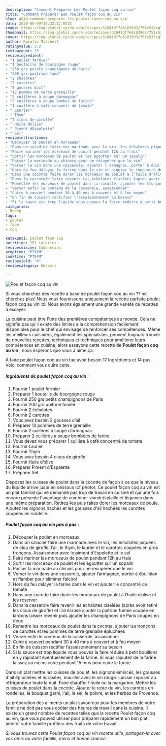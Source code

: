 ```yaml
---
description: "Comment Préparer Les Poulet façon coq au vin"
title: "Comment Préparer Les Poulet façon coq au vin"
slug: 4040-comment-preparer-les-poulet-facon-coq-au-vin
date: 2020-06-09T16:33:17.042Z
image: https://img-global.cpcdn.com/recipes/b1041df7e61839d3/751x532cq70/poulet-facon-coq-au-vin-photo-principale-de-la-recette.jpg
thumbnail: https://img-global.cpcdn.com/recipes/b1041df7e61839d3/751x532cq70/poulet-facon-coq-au-vin-photo-principale-de-la-recette.jpg
cover: https://img-global.cpcdn.com/recipes/b1041df7e61839d3/751x532cq70/poulet-facon-coq-au-vin-photo-principale-de-la-recette.jpg
author: Rosalie Mitchell
ratingvalue: 3.8
reviewcount: 15
recipeingredient:
- "1 poulet fermier"
- "1 bouteille de bourgogne rouge"
- "250 grs petits champignons de Paris"
- "200 grs poitrine fume"
- "2 chalotes"
- "2 carottes"
- "2 gousses dail"
- "12 pommes de terre grenaille"
- "2 cuillères à soupe darmagnac"
- "2 cuillères à soupe bombes de farine"
- "1 cuillère à café concentr de tomate"
- " Laurier"
- " Thym"
- "4 clous de girofle"
- " Huile dolive"
- " Piment dEspelette"
- " Sel"
recipeinstructions:
- "Découper le poulet en morceaux"
- "Dans un saladier faire une marinade avec le vin, les échalotes piquées de clou de girofle, l’ail, le thym, le laurier et le carottes coupées en gros tronçons. Assaisonner avec le piment d’Espelette et le sel"
- "Faire mariner les morceaux de poulet pendant 12h au frais"
- "Sortir les morceaux de poulet et les égoutter sur un sopalin"
- "Passer la marinade au chinois pour ne récupérer que le vin"
- "Verser le vin dans une casserole, ajouter l’armagnac, porter à ébullition et flamber pour éliminer l’alcool"
- "Hors du feu délayer la farine dans le vin et ajouter le concentré de tomate"
- "Dans une cocotte faire dorer les morceaux de poulet à l’huile d’olive et les reserver"
- "Dans la casserole faire revenir les échalotes ciselées (après avoir retiré les clous de girofle) et l’ail écrasé ajouter la poitrine fumée coupée en lardons laisser revenir puis ajouter les champignons de Paris coupés en deux"
- "Remettre les morceaux de poulet dans la cocotte, ajouter les tronçons de carottes et les pommes de terre grenaille épluchées"
- "Verser enfin le contenu de la casserole, assaisonner"
- "Cuire à couvert pendant 30 à 40 mns à couvert et à feu moyen"
- "En fin de cuisson rectifier l’assaisonnement au besoin"
- "Si la sauce est trop liquide vous pouvez la faire réduire à petit bouillons en y rajoutant éventuellement de la farine. Si vous rajoutez de la farine laissez au moins cuire pendant 15 mns pour cuire la farine."
categories:
- Resep
tags:
- poulet
- faon
- coq

katakunci: poulet faon coq 
nutrition: 251 calories
recipecuisine: Indonesian
preptime: "PT16M"
cooktime: "PT54M"
recipeyield: "4"
recipecategory: Dessert

---
```



![Poulet façon coq au vin](https://img-global.cpcdn.com/recipes/b1041df7e61839d3/751x532cq70/poulet-facon-coq-au-vin-photo-principale-de-la-recette.jpg)

Si vous cherchez des recette à base de poulet façon coq au vin ?? ne cherchez plus! Nous vous fournissons uniquement la recette parfaite poulet façon coq au vin ici. Nous avons également une grande variété de recettes à essayer.

La cuisine peut être l'une des premières compétences au monde. Cela ne signifie pas qu'il existe des limites à la compréhension facilement disponibles pour le chef qui envisage de renforcer ses compétences. Même les meilleurs cuisiniers, également les spécialistes, peuvent toujours trouver de nouvelles recettes, techniques et techniques pour améliorer leurs compétences en cuisine, alors essayons cette recette de <strong> Poulet façon coq au vin </strong>, nous espérons que vous J'aime ça.

<!--inarticleads1-->

À faire poulet façon coq au vin tue avoir besoin 17 Ingrédients et 14 pas. Voici comment vous cuire cette.

##### Ingrédients de poulet façon coq au vin :

1. Fournir 1 poulet fermier
1. Préparer 1 bouteille de bourgogne rouge
1. Fournir 250 grs petits champignons de Paris
1. Fournir 200 grs poitrine fumée
1. Fournir 2 échalotes
1. Fournir 2 carottes
1. Vous avez besoin 2 gousses d’ail
1. Préparer 12 pommes de terre grenaille
1. Fournir 2 cuillères à soupe d’armagnac
1. Préparer 2 cuillères à soupe bombées de farine
1. Vous devez vous préparer 1 cuillère à café concentré de tomate
1. Fournir  Laurier
1. Fournir  Thym
1. Vous avez besoin 4 clous de girofle
1. Fournir  Huile d’olive
1. Préparer  Piment d’Espelette
1. Préparer  Sel


Disposez les cuisses de poulet dans la cocotte de façon à ce que le niveau du liquide arrive juste en dessous (cf photo). Ce poulet façon coq au vin est un plat familial qui ne demande pas trop de travail en cuisine et qui une fois encore présente l&#39;avantage de combiner viande/volaille et légumes dans une même préparation. Retirez-les puis faites dorer les morceaux de poule. Ajoutez les oignons hachés et les gousses d&#39;ail hachées les carottes coupées en rondelle. 

<!--inarticleads2-->

##### Poulet façon coq au vin pas à pas :

1. Découper le poulet en morceaux
1. Dans un saladier faire une marinade avec le vin, les échalotes piquées de clou de girofle, l’ail, le thym, le laurier et le carottes coupées en gros tronçons. Assaisonner avec le piment d’Espelette et le sel
1. Faire mariner les morceaux de poulet pendant 12h au frais
1. Sortir les morceaux de poulet et les égoutter sur un sopalin
1. Passer la marinade au chinois pour ne récupérer que le vin
1. Verser le vin dans une casserole, ajouter l’armagnac, porter à ébullition et flamber pour éliminer l’alcool
1. Hors du feu délayer la farine dans le vin et ajouter le concentré de tomate
1. Dans une cocotte faire dorer les morceaux de poulet à l’huile d’olive et les reserver
1. Dans la casserole faire revenir les échalotes ciselées (après avoir retiré les clous de girofle) et l’ail écrasé ajouter la poitrine fumée coupée en lardons laisser revenir puis ajouter les champignons de Paris coupés en deux
1. Remettre les morceaux de poulet dans la cocotte, ajouter les tronçons de carottes et les pommes de terre grenaille épluchées
1. Verser enfin le contenu de la casserole, assaisonner
1. Cuire à couvert pendant 30 à 40 mns à couvert et à feu moyen
1. En fin de cuisson rectifier l’assaisonnement au besoin
1. Si la sauce est trop liquide vous pouvez la faire réduire à petit bouillons en y rajoutant éventuellement de la farine. Si vous rajoutez de la farine laissez au moins cuire pendant 15 mns pour cuire la farine.


Dans un plat mettre les cuisses de poulet, les oignons émincés, les gousses d&#39;ail épluchées et écrasées, mouiller avec le vin rouge. Laisser reposer au réfrigérateur toute la nuit. Faire chauffer l&#39;huile ou la margarine. Mettre les cuisses de poulet dans la cocotte. Ajouter le reste du vin, les carottes en rondelles, le bouquet garni, l&#39;ail, le sel, le poivre, et les herbes de Provence. 

<!--inarticleads1-->

<p>
La préparation des aliments un plat savoureux pour les membres de votre famille ne doit pas vous coûter des heures de travail dans la cuisine. Il existe un grand nombre de recettes telles que la recette Poulet façon coq au vin, que vous pouvez utiliser pour préparer rapidement un bon plat, bientôt votre famille profitera des fruits de votre travail.
</p>

<p>
<i>Si vous trouvez cette Poulet façon coq au vin recette utile, partagez-la avec vos amis ou votre famille, merci et bonne chance.</i>
</p>
